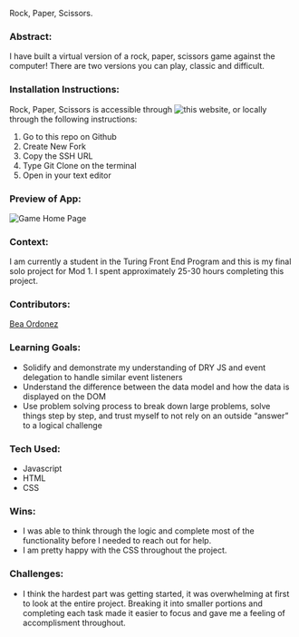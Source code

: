 Rock, Paper, Scissors.

### Abstract:
I have built a virtual version of a rock, paper, scissors game against the computer! There are two versions you can play, classic and difficult.

### Installation Instructions:
Rock, Paper, Scissors is accessible through ![this](https://bea-ordonez.github.io/Rock-Paper-Scissors./) website, or locally through the following instructions:

1. Go to this repo on Github
2. Create New Fork
3. Copy the SSH URL 
4. Type Git Clone on the terminal
5. Open in your text editor

### Preview of App:
![Game Home Page](https://user-images.githubusercontent.com/116661385/212988106-5cb44e86-4db6-48aa-a988-8641b5a4fd50.png)



### Context:
I am currently a student in the Turing Front End Program and this is my final solo project for Mod 1. I spent approximately 25-30 hours completing this project. 

### Contributors:
[Bea Ordonez](https://github.com/bea-ordonez)

### Learning Goals:
- Solidify and demonstrate my understanding of DRY JS and event delegation to handle similar event listeners
- Understand the difference between the data model and how the data is displayed on the DOM
- Use problem solving process to break down large problems, solve things step by step, and trust myself to not rely on an outside “answer” to a logical challenge

### Tech Used:
- Javascript
- HTML
- CSS



### Wins:
- I was able to think through the logic and complete most of the functionality before I needed to reach out for help.
- I am pretty happy with the CSS throughout the project.

### Challenges:
- I think the hardest part was getting started, it was overwhelming at first to look at the entire project. Breaking it into smaller portions and completing each task made it easier to focus and gave me a feeling of accomplisment throughout. 
